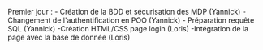 Premier jour : 
    - Création de la BDD et sécurisation des MDP (Yannick)
    - Changement de l'authentification en POO (Yannick)
    - Préparation requête SQL (Yannick)
    -Création HTML/CSS page login (Loris)
    -Intégration de la page avec la base de donnée (Loris)
    
